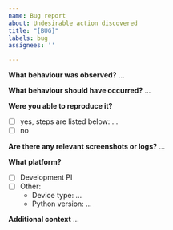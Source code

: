 ```yaml
---
name: Bug report
about: Undesirable action discovered
title: "[BUG]"
labels: bug
assignees: ''

---
```


**What behaviour was observed?**
...

**What behaviour should have occurred?**
...

**Were you able to reproduce it?**
- [ ] yes, steps are listed below:
...
- [ ] no

**Are there any relevant screenshots or logs?**
...

**What platform?**
- [ ] Development PI
- [ ] Other:
    - Device type: ...
    - Python version: ...

**Additional context**
...
